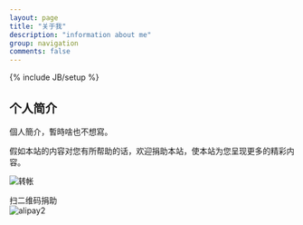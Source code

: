 ```yaml
---
layout: page
title: "关于我"
description: "information about me"
group: navigation
comments: false
---
```

{% include JB/setup %}

## 个人简介

個人簡介，暫時啥也不想寫。

假如本站的内容对您有所帮助的话，欢迎捐助本站，使本站为您呈现更多的精彩内容。
<form action="https://shenghuo.alipay.com/send/payment/fill.htm" method="POST" target="_blank" accept-charset="GBK">
	<input name="optEmail" type="hidden" value="zhhlforpay@foxmail.com" />
	<input name="payAmount" type="hidden" value="10" />
	<input id="title" name="title" type="hidden" value="捐助" />
	<input name="memo" type="hidden" value="捐助" />
	<input name="pay" type="image" value="转帐" src="https://github.com/2576562185/nhacker.com/blob/gh-pages/assets/themes/twitter/img/alipay.png?raw=true" />
</form>

扫二维码捐助  
![alipay2](https://github.com/2576562185/nhacker.com/blob/gh-pages/assets/themes/twitter/img/alipay2.png?raw=true)